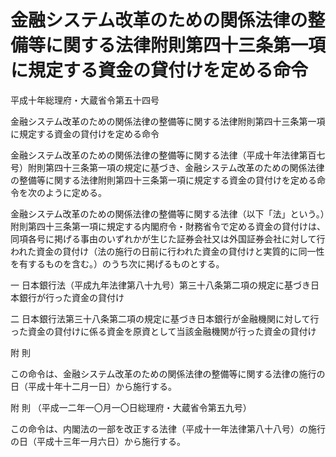# 金融システム改革のための関係法律の整備等に関する法律附則第四十三条第一項に規定する資金の貸付けを定める命令

平成十年総理府・大蔵省令第五十四号

金融システム改革のための関係法律の整備等に関する法律附則第四十三条第一項に規定する資金の貸付けを定める命令

金融システム改革のための関係法律の整備等に関する法律（平成十年法律第百七号）附則第四十三条第一項の規定に基づき、金融システム改革のための関係法律の整備等に関する法律附則第四十三条第一項に規定する資金の貸付けを定める命令を次のように定める。

金融システム改革のための関係法律の整備等に関する法律（以下「法」という。）附則第四十三条第一項に規定する内閣府令・財務省令で定める資金の貸付けは、同項各号に掲げる事由のいずれかが生じた証券会社又は外国証券会社に対して行われた資金の貸付け（法の施行の日前に行われた資金の貸付けと実質的に同一性を有するものを含む。）のうち次に掲げるものとする。

一 日本銀行法（平成九年法律第八十九号）第三十八条第二項の規定に基づき日本銀行が行った資金の貸付け

二 日本銀行法第三十八条第二項の規定に基づき日本銀行が金融機関に対して行った資金の貸付けに係る資金を原資として当該金融機関が行った資金の貸付け

附 則

この命令は、金融システム改革のための関係法律の整備等に関する法律の施行の日（平成十年十二月一日）から施行する。

附 則 （平成一二年一〇月一〇日総理府・大蔵省令第五九号）

この命令は、内閣法の一部を改正する法律（平成十一年法律第八十八号）の施行の日（平成十三年一月六日）から施行する。
